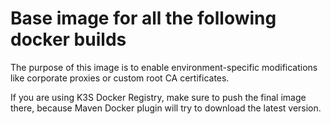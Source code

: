 # Base image for all the following docker builds

The purpose of this image is to enable environment-specific modifications like corporate proxies or custom root
CA certificates.

If you are using K3S Docker Registry, make sure to push the final image there, because Maven Docker plugin will try
to download the latest version.